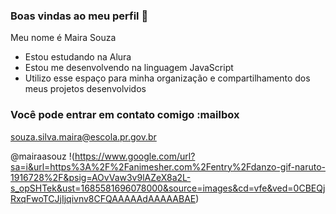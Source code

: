 ### Boas vindas ao meu perfil 💙

Meu nome é Maira Souza

- Estou estudando na Alura
- Estou me desenvolvendo na linguagem JavaScript
- Utilizo esse espaço para minha organização e compartilhamento dos meus projetos desenvolvidos

### Você pode entrar em contato comigo :mailbox

souza.silva.maira@escola.pr.gov.br

@mairaasouz
!(https://www.google.com/url?sa=i&url=https%3A%2F%2Fanimesher.com%2Fentry%2Fdanzo-gif-naruto-1916728%2F&psig=AOvVaw3v9lAZeX8a2L-s_opSHTek&ust=1685581696078000&source=images&cd=vfe&ved=0CBEQjRxqFwoTCJjIjqivnv8CFQAAAAAdAAAAABAE)
